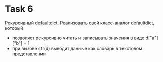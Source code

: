 # Task 6
Рекурсивный defaultdict. Реализовать свой класс-аналог defaultdict, который
- позволяет рекурсивно читать и записывать значения в виде d["a"]["b"] = 1
- при вызове str(d) выводит данные как словарь в текстовом представлении